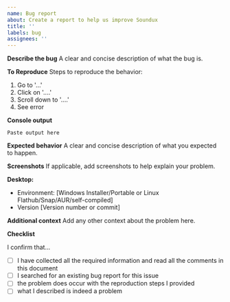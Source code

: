 ```yaml
---
name: Bug report
about: Create a report to help us improve Soundux
title: ''
labels: bug
assignees: ''
---
```


**Describe the bug**
A clear and concise description of what the bug is.

**To Reproduce**
Steps to reproduce the behavior:
1. Go to '...'
2. Click on '....'
3. Scroll down to '....'
4. See error

**Console output** <!-- REQUIRED -->
<!-- Please specify **the entire** console output up to the point where the problem occurs. You can enable the console on Windows by starting Soundux from a terminal where the environment variable SOUNDUX_DEBUG=1 is set -->
```
Paste output here
```

**Expected behavior**
A clear and concise description of what you expected to happen.

**Screenshots**
If applicable, add screenshots to help explain your problem.

**Desktop:** <!-- Please complete the following information, REQUIRED -->
- Environment: [Windows Installer/Portable or Linux Flathub/Snap/AUR/self-compiled]
 - Version [Version number or commit]
 <!-- REMOVE THIS LINE IF USING LINUX
 - Distribution: 
 REMOVE THIS LINE IF USING LINUX -->

**Additional context**
Add any other context about the problem here.

**Checklist**

I confirm that...
- [ ] I have collected all the required information and read all the comments in this document
- [ ] I searched for an existing bug report for this issue
- [ ] the problem does occur with the reproduction steps I provided
- [ ] what I described is indeed a problem 

<!-- Please confirm that what you're reporting is actually a problem, so that we don't have to deal with things like in https://github.com/Soundux/Soundux/issues/145 -->